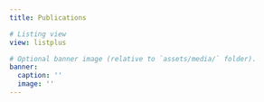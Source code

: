 ```yaml
---
title: Publications

# Listing view
view: listplus

# Optional banner image (relative to `assets/media/` folder).
banner:
  caption: ''
  image: ''
---
```

